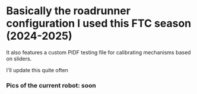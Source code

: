 # Basically the roadrunner configuration I used this FTC season (2024-2025)

It also features a custom PIDF testing file for calibrating mechanisms based on sliders.

I'll update this quite often

### Pics of the current robot: soon

